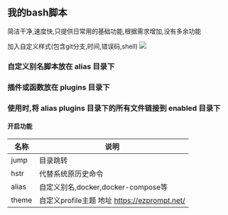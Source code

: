 ## 我的bash脚本
简洁干净,速度快,只提供日常用的基础功能,根据需求增加,没有多余功能

加入自定义样式(包含git分支,时间,错误码,shell)
![](https://cdn.jsdelivr.net/gh/ayuayue/cdn/wolai/202201231631522.png)
### 自定义别名脚本放在 alias 目录下

### 插件或函数放在 plugins 目录下

### 使用时,将 alias plugins 目录下的所有文件链接到 enabled 目录下

#### 开启功能

| 名称  | 说明                              |
| ----- | --------------------------------- |
| jump  | 目录跳转                          |
| hstr  | 代替系统原历史命令                |
| alias | 自定义别名,docker,docker-compose等 |
| theme | 自定义profile主题 地址 https://ezprompt.net/ |

